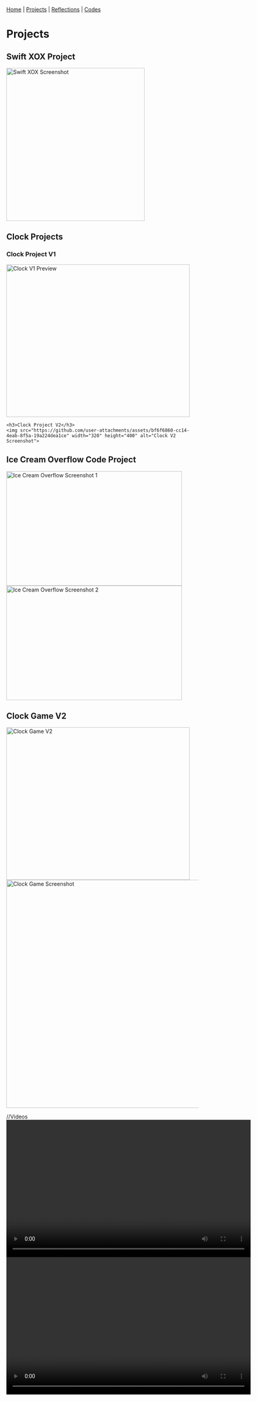 [Home](README.md) | [Projects](projects.md) | [Reflections](reflections.md) | [Codes](codes.md)

<html>
<body>
  <h1>Projects</h1>

  <section>
    <h2>Swift XOX Project</h2>
    <img src="https://github.com/user-attachments/assets/b3a48128-5ba4-4b1c-9c39-a28ef7c41d5e" width="362" height="401" alt="Swift XOX Screenshot">
  </section>

  <section>
    <h2>Clock Projects</h2>
    <h3>Clock Project V1</h3>
    <img src="https://github.com/user-attachments/assets/db255f3c-1485-442a-8435-8fd6b0b02a7d" width="480" height="400" alt="Clock V1 Preview">

    <h3>Clock Project V2</h3>
    <img src="https://github.com/user-attachments/assets/bf6f6860-cc14-4eab-8f5a-19a224dea1ce" width="320" height="400" alt="Clock V2 Screenshot">
  </section>

  <section>
    <h2>Ice Cream Overflow Code Project</h2>
    <img src="https://github.com/user-attachments/assets/9cd84930-0a7e-49e6-8c10-ac36d41b9188" width="460" height="300" alt="Ice Cream Overflow Screenshot 1">
    <img src="https://github.com/user-attachments/assets/9bef2b29-e673-4945-8fab-6c202a68bef0" width="460" height="300" alt="Ice Cream Overflow Screenshot 2">
  </section>

  <section>
    <h2>Clock Game V2</h2>
    <img src="https://github.com/user-attachments/assets/eb37e1ca-76b1-4b97-94f9-53de7f920d8f" width="480" height="400" alt="Clock Game V2">
    <img src="https://github.com/user-attachments/assets/f6eb5dec-33c1-4fcf-9e63-2a931bd26f87" width="787" height="598" alt="Clock Game Screenshot">
  </section>
</body>
</html>

//Videos
<video width="640" height="360" controls>
      <source src="https://github.com/user-attachments/assets/e1a311b4-0b50-4258-a87e-2d7b138dbd4c" type="video/mp4">
    </video>
    <video width="640" height="360" controls>
      <source src="https://github.com/user-attachments/assets/965d6ad3-34df-4bb0-96fe-38083910eb01" type="video/mp4">
    </video>








